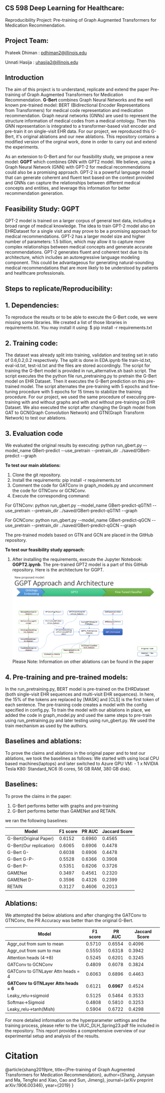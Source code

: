 ## CS 598 Deep Learning for Healthcare:

Reproducibility Project: Pre-training of Graph Augmented Transformers for Medication Recommendation.

## Project Team: 

Prateek Dhiman : pdhiman2@illinois.edu

Unnati Hasija : uhasija2@illinois.edu

## Introduction

The aim of this project is to understand, replicate and extend the paper Pre-training of Graph Augmented Transformers for Medication Recommendation.
**G-Bert** combines Graph Neural Networks and the well known pre-trained model: BERT (Bidirectional Encoder Representations from Transformers) for 
medical code representation and medication recommendation. Graph neural networks (GNNs) are used to represent the structure information of medical 
codes from a medical ontology. Then this GNN representation is integrated to a transformer-based visit encoder and pre-train it on single-visit EHR 
data. For our project, we reproduced this G-Bert, it's original ablations and our new ablations. This repository contains a modified version of the orginal work, done in order to carry out and extend the experiments.

As an extension to G-Bert and for our feasibility study, we propose a new model: **GGPT** which combines GNN with GPT2 model. We believe, using a Graph Neural Network (GNN) with GPT-2 for medical recommendations could also be a promising approach. GPT-2 is a powerful language model that can generate coherent and fluent text based on the context provided and GNNs can capture the relationships between different medical concepts and entities, and leverage this information for better recommendation generation.

## Feasibility Study: GGPT

GPT-2 model is trained on a larger corpus of general text data, including a broad range of medical knowledge. The idea to train GPT-2 model also on EHRDataset for a single visit and may prove to be a promising approach for medical recommendations. GPT-2 has a larger model size and higher number of parameters: 1.5 billion, which may allow it to capture more complex relationships between medical concepts and generate accurate recommendations. GPT-2 generates fluent and coherent text due to its architecture, which includes an autoregressive language modeling component. This could be advantageous for generating natural-sounding medical recommendations that are more likely to be understood by patients and healthcare professionals.



## Steps to replicate/Reproducibility:

## 1. Dependencies:

To reproduce the results or to be able to execute the G-Bert code, we were missing some libraries. We created a list of those libraries in requirements.txt.
You may install it using:
$ pip install -r requirements.txt

## 2. Training code:

The dataset was already split into training, validation and testing set in ratio of 0.6,0.2,0.2 respectively. The split is done in EDA.ipynb file train-id.txt, eval-id.txt, test-id.txt and the files are stored accordingly.
The script for training the G-Bert model is provided in run_alternative.sh bash script. The script executes the the python file run_pretraining.py to pretrain the G-Bert model on EHR Dataset. Then it executes the G-Bert prediction on this pre-trained model. The script alternates the pre-training with 5 epochs and fine-tuning procedure with 5 epochs for 15 times to stabilize the training procedure.
For our project, we used the same procedure of executing pre-training with and without graphs and with and without pre-training on EHR Dataset.
We also executed the script after changing the Graph model from GAT to GCN(Graph Convolution Network) and GTN(Graph Transform Network) to test our ablations.

## 3. Evaluation code 

We evaluated the original results by executing:
python run_gbert.py --model_name GBert-predict --use_pretrain --pretrain_dir ../saved/GBert-predict --graph

**To test our main ablations:**
1. Clone the git repository.
2. Install the requirements: pip install -r requirements.txt
3. Comment the code for GATConv in graph_models.py and uncomment the code for GTNConv or GCNConv.
4. Execute the corresponding command:

For GTNConv: python run_gbert.py --model_name GBert-predict-qGTN1 --use_pretrain --pretrain_dir ../saved/GBert-predict-qGTN1 --graph

For GCNConv: python run_gbert.py --model_name GBert-predict-qGCN --use_pretrain --pretrain_dir ../saved/GBert-predict-qGCN --graph

The pre-trained models based on GTN and GCN are placed in the GitHub repository.

**To test our feasibility study approach:**
1. After installing the requirements, execute the Jupyter Notebook: **GGPT2.ipynb**. The pre-trained GPT2 model is a part of this GitHub repository.
Here is the architecture for GGPT.
![alt text](/GGPT_Approach_Arch.png)
Please Note: Information on other ablations can be found in the paper
## 4. Pre-training and pre-trained models:

In the run_pretraining.py, BERT model is pre-trained on the EHRDataset (both single-visit EHR sequences and multi-visit EHR sequences). 
In here, the 15% of the tokens are replaced by [MASK] and [CLS] is the first token of each sentence. The pre-training code creates a model with the config specified in config.py. 
To train the model with our ablations in place, we added the code in graph_model.py and used the same steps to pre-train using run_pretraining.py and later testing using run_gbert.py. We used the train mechanism as used by the authors. 

## Baselines and ablations:

To prove the claims and ablations in the original paper and to test our ablations, we took the baselines as follows:
We started with using local CPU based machines(laptops) and later switched to Azure GPU VM: - 1 x NVIDIA Tesla K80: Standard_NC6 (6 cores, 56 GB RAM, 380 GB disk).

## Baselines:
To prove the claims in the paper:
1. G-Bert performs better with graphs and pre-training 
2. G-Bert performs better than GAMENet and RETAIN.

we ran the following baselines:

|    Model        |    F1 score   |    PR AUC     |  Jaccard Score |
|-----------------|-------------- |---------------|----------------|
| G-Bert(Original Paper)|0.6152|	  0.6960      |    0.4565      |
| G-Bert(Our replication)	      |       0.6065  |	  0.6906      |    0.4478      |
| G-Bert G-	      |       0.6038  |	  0.6906      |    0.4478      |
| G-Bert G-P-     |       0.5528  |	  0.6366      |    0.3908      |
| G-Bert P-	      |       0.5351  |	  0.6206      |    0.3726      |
| GAMENet	      |       0.3497  |	  0.4561      |    0.2320      |
| GAMENet D-      |       0.3596  |	  0.4326      |    0.2399      |
| RETAIN 	      |       0.3127  |	  0.4606      |    0.2013      |
   		

## Ablations: 
We attempted the below ablations and after changing the GATConv to GTNConv, the PR Accuracy was better than the original G-Bert. 
  
|    Model        |    F1 score   |    PR AUC     |  Jaccard Score |
|-----------------|-------------- |---------------|----------------|
|Aggr_out from sum to mean| 0.5710 |0.6554|0.4096|
|Aggr_out from sum to max|0.5550|0.6318|0.3942|
|Attention heads (4->8)|0.5245|0.6201|0.3245|
|GATConv to GCNConv|0.4809|0.6078|0.3824|
|GATConv to GTNLayer Attn heads = 4|0.6063|0.6896|0.4463|
|**GATConv to GTNLayer Attn heads = 6**|0.6121|**0.6967**|0.4524|
|Leaky_relu->sigmoid|0.5125|0.5464|0.3533|
|Softmax->Sigmoid|0.4808|0.5810|0.3253|
|Leaky_relu->tanh(Mish)|0.5904|0.6722|0.4298|

For more detailed information on the hyperparameter settings and the training process, please refer to the UIUC_DLH_Spring23.pdf file included in the repository. This report provides a comprehensive overview of our experimental setup and analysis of the results.

# Citation
@article{shang2019pre,
  title={Pre-training of Graph Augmented Transformers for Medication Recommendation},
  author={Shang, Junyuan and Ma, Tengfei and Xiao, Cao and Sun, Jimeng},
  journal={arXiv preprint arXiv:1906.00346},
  year={2019}
}
